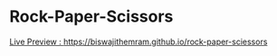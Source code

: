 # Rock-Paper-Scissors

<a href = 'https://biswajithemram.github.io/rock-paper-sciessors'>Live Preview : https://biswajithemram.github.io/rock-paper-sciessors</a>
